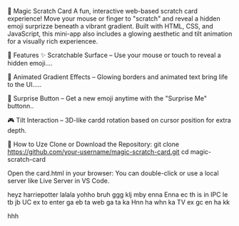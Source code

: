 🎉 Magic Scratch Card
A fun, interactive web-based scratch card experience! Move your mouse or finger to "scratch" and reveal a hidden emoji surprizze beneath a vibrant gradient. Built with HTML, CSS, and JavaScript, this mini-app also includes a glowing aesthetic and tilt animation for a visually rich experiencee.

🧩 Features
✨ Scratchable Surface – Use your mouse or touch to reveal a hidden emoji....

🌈 Animated Gradient Effects – Glowing borders and animated text bring life to the UI.....

🎁 Surprise Button – Get a new emoji anytime with the "Surprise Me" buttonn..

🎮 Tilt Interaction – 3D-like cardd rotation based on cursor position for extra depth.

🚀 How to Uze
Clone or Download the Repository:
git clone https://github.com/your-username/magic-scratch-card.git
cd magic-scratch-card

Open the card.html in your browser:
You can double-click or use a local server like Live Server in VS Code.

heyz
harriepotter
lalala
yohho
bruh
ggg
klj
mby
enna Enna ec th is in IPC le tb jb UC ex to enter ga eb ta web ga ta ka Hnn ha whn ka TV ex gc en ha kk

hhh